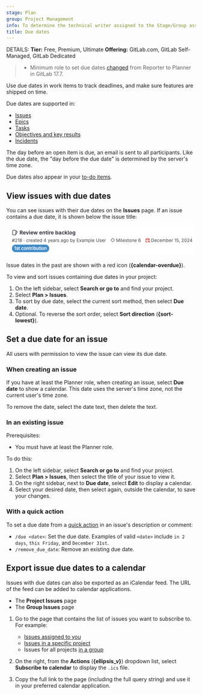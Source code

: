 ```yaml
---
stage: Plan
group: Project Management
info: To determine the technical writer assigned to the Stage/Group associated with this page, see https://handbook.gitlab.com/handbook/product/ux/technical-writing/#assignments
title: Due dates
---
```


DETAILS:
**Tier:** Free, Premium, Ultimate
**Offering:** GitLab.com, GitLab Self-Managed, GitLab Dedicated

> - Minimum role to set due dates [changed](https://gitlab.com/gitlab-org/gitlab/-/merge_requests/169256) from Reporter to Planner in GitLab 17.7.

Use due dates in work items to track deadlines, and make sure features are
shipped on time.

Due dates are supported in:

- [Issues](_index.md)
- [Epics](../../group/epics/_index.md)
- [Tasks](../../tasks.md)
- [Objectives and key results](../../okrs.md)
- [Incidents](../../../operations/incident_management/incidents.md)

The day before an open item is due, an email is sent to all participants.
Like the due date, the "day before the due date" is determined by the
server's time zone.

Due dates also appear in your [to-do items](../../todos.md).

## View issues with due dates

You can see issues with their due dates on the **Issues** page.
If an issue contains a due date,
it is shown below the issue title:

![An issue with a due date in 2024.](img/overdue_issue_v17_9.png)

Issue dates in the past are shown with a red icon (**{calendar-overdue}**).

To view and sort issues containing due dates in your project:

1. On the left sidebar, select **Search or go to** and find your project.
1. Select **Plan > Issues**.
1. To sort by due date, select the current sort method, then select **Due date**.
1. Optional. To reverse the sort order, select **Sort direction** (**{sort-lowest}**).

## Set a due date for an issue

All users with permission to view the issue can view its due date.

### When creating an issue

If you have at least the Planner role, when creating an issue, select **Due date** to show a calendar.
This date uses the server's time zone, not the current user's time zone.

To remove the date, select the date text, then delete the text.

### In an existing issue

Prerequisites:

- You must have at least the Planner role.

To do this:

1. On the left sidebar, select **Search or go to** and find your project.
1. Select **Plan > Issues**, then select the title of your issue to view it.
1. On the right sidebar, next to **Due date**, select **Edit** to display a calendar.
1. Select your desired date, then select again, outside the calendar, to save your changes.

### With a quick action

To set a due date from a [quick action](../quick_actions.md) in an issue's description or comment:

- `/due <date>`: Set the due date. Examples of valid `<date>` include `in 2 days`, `this Friday`, and `December 31st`.
- `/remove_due_date`: Remove an existing due date.

## Export issue due dates to a calendar

Issues with due dates can also be exported as an iCalendar feed. The URL of the
feed can be added to calendar applications.

- The **Project Issues** page
- The **Group Issues** page

1. Go to the page that contains the list of issues you want to subscribe to.
   For example:

   - [Issues assigned to you](managing_issues.md#view-all-issues-assigned-to-you)
   - [Issues in a specific project](managing_issues.md#issue-list)
   - Issues for all projects [in a group](../../group/_index.md)

1. On the right, from the **Actions** (**{ellipsis_v}**) dropdown list, select **Subscribe to calendar** to display the `.ics` file.
1. Copy the full link to the page (including the full query string) and use it in your
   preferred calendar application.
